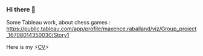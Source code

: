 ### Hi there 👋


Some Tableau work, about chess games : https://public.tableau.com/app/profile/maxence.raballand/viz/Group_project_16708014350030/Story1

<!--
**nathan38btc/nathan38btc** is a ✨ _special_ ✨ repository because its `README.md` (this file) appears on your GitHub profile.

Here are some ideas to get you started:

- 🔭 I’m currently working on ...
- 🌱 I’m currently learning ...
- 👯 I’m looking to collaborate on ...
- 🤔 I’m looking for help with ...
- 💬 Ask me about ...
- 📫 How to reach me: ...
- 😄 Pronouns: ...
- ⚡⚡ Fun fact: ...
-->
Here is my ⚡[CV](https://github.com/nathan38btc/nathan38btc/files/10281600/CV.pdf)⚡
